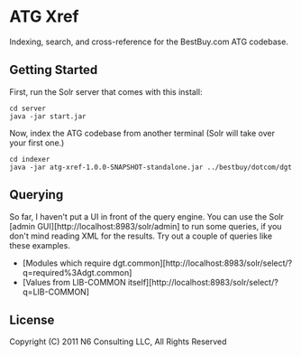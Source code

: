 # ATG Xref

Indexing, search, and cross-reference for the BestBuy.com ATG
codebase.

## Getting Started

First, run the Solr server that comes with this install:

    cd server
    java -jar start.jar

Now, index the ATG codebase from another terminal (Solr will take over
your first one.)

    cd indexer
    java -jar atg-xref-1.0.0-SNAPSHOT-standalone.jar ../bestbuy/dotcom/dgt

## Querying

So far, I haven't put a UI in front of the query engine. You can use
the Solr [admin GUI][http://localhost:8983/solr/admin] to run some
queries, if you don't mind reading XML for the results. Try out a
couple of queries like these examples.

* [Modules which require dgt.common][http://localhost:8983/solr/select/?q=required%3Adgt.common]
* [Values from LIB-COMMON itself][http://localhost:8983/solr/select/?q=LIB-COMMON]

## License

Copyright (C) 2011 N6 Consulting LLC, All Rights Reserved
